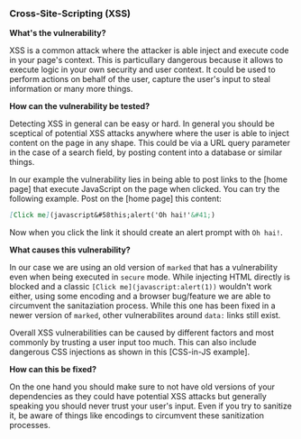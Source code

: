 ### Cross-Site-Scripting (XSS)

__What's the vulnerability?__

XSS is a common attack where the attacker is able inject and execute code in your page's context. This is particullary dangerous because it allows to execute logic in your own security and user context. It could be used to perform actions on behalf of the user, capture the user's input to steal information or many more things.

__How can the vulnerability be tested?__

Detecting XSS in general can be easy or hard. In general you should be sceptical of potential XSS attacks anywhere where the user is able to inject content on the page in any shape. This could be via a URL query parameter in the case of a search field, by posting content into a database or similar things.

In our example the vulnerability lies in being able to post links to the [home page] that execute JavaScript on the page when clicked. You can try the following example. Post on the [home page] this content:

```markdown
[Click me](javascript&#58this;alert('Oh hai!'&#41;)
```

Now when you click the link it should create an alert prompt with `Oh hai!`.

__What causes this vulnerability?__

In our case we are using an old version of `marked` that has a vulnerability even when being executed in `secure` mode. While injecting HTML directly is blocked and a classic `[Click me](javascript:alert(1))` wouldn't work either, using some encoding and a browser bug/feature we are able to circumvent the sanitaziation process. While this one has been fixed in a newer version of `marked`, other vulnerabilites around `data:` links still exist.

Overall XSS vulnerabilities can be caused by different factors and most commonly by trusting a user input too much. This can also include dangerous CSS injections as shown in this [CSS-in-JS example].

__How can this be fixed?__

On the one hand you should make sure to not have old versions of your dependencies as they could have potential XSS attacks but generally speaking you should never trust your user's input. Even if you try to sanitize it, be aware of things like encodings to circumvent these sanitization processes.